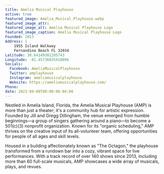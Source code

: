 ```yaml
---
title: Amelia Musical Playhouse
active: true
featured_image: Amelia_Musical_Playhouse.webp
featured_image_attr: 
featured_image_alt: Amelia Musical Playhouse Logo
featured_image_caption: Amelia Musical Playhouse Logo
Founded: 2013
Address: |
    1955 Island Walkway
    Fernandina Beach FL 32034
Latitude: 30.64149301285743
Longitude: -81.45736035410896
Socials: 
  Facebook: AmeliaMusicalPlayhouse
  Twitter: amplayhouse
  Instagram: ameliamusicalplayhouse
  Website: https://ameliamusicalplayhouse.com/
Phone: 	
date: 2023-09-08T00:00:00-04:00
---
```

Nestled in Amelia Island, Florida, the Amelia Musical Playhouse (AMP) is more than just a theater; it's a community hub for artistic expression. Founded by Jill and Gregg Dillingham, the venue emerged from humble beginnings—a group of singers gathering around a piano—to become a 501(c)(3) nonprofit organization. Known for its "organic scheduling," AMP thrives on the creative input of its all-volunteer team, offering opportunities for people of all ages and skill levels.

Housed in a building affectionately known as "The Octagon," the playhouse transformed from a rundown bar into a cozy, vibrant space for live performances. With a track record of over 140 shows since 2013, including more than 60 full-scale musicals, AMP showcases a wide array of musicals, plays, and revues.